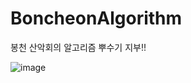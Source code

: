 # BoncheonAlgorithm
봉천 산악회의 알고리즘 뿌수기 지부!!

![image](https://user-images.githubusercontent.com/35485904/170812468-589d3e13-7961-4464-91f3-07ad0cb50889.png)
